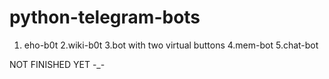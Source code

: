 # python-telegram-bots

1. eho-b0t
2.wiki-b0t
3.bot with two virtual buttons
4.mem-bot
5.chat-bot

NOT FINISHED YET -_-
